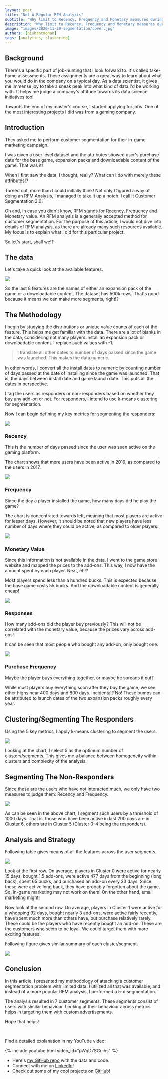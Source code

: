 ```yaml
---
layout: post
title: "Not A Regular RFM Analysis"
subtitle: "Why limit to Recency, Frequency and Monetary measures during Customer Segmentation?"
description: "Why limit to Recency, Frequency and Monetary measures during Customer Segmentation?"
image: "images/2020-11-29-segmentation/cover.jpg"
authors: [nishantmohan]
tags: [analytics, clustering]
---
```


## Background

There's a specific part of job-hunting that I look forward to. It's called take-home assessments. These assignments are a great way to learn about what you would do in the company on a typical day. As a data scientist, it gives me immense joy to take a sneak peak into what kind of data I'd be working with. It helps me judge a company's attitude towards its data science initiatives too!

Towards the end of my master's course, I started applying for jobs. One of the most interesting projects I did was from a gaming company.


## Introduction

They asked me to perform customer segmentation for their in-game marketing campaign.

I was given a user level dataset and the attributes showed user's purchase date for the base game, expansion packs and downloadable content of the game. That was it!

When I first saw the data, I thought, really? What can I do with merely these attributes!?

Turned out, more than I could initially think! Not only I figured a way of doing an RFM Analysis, I managed to take it up a notch. I call it Customer Segmentation 2.0!

Oh and, in case you didn't know, RFM stands for Recency, Frequency and Monetary value. An RFM analysis is a generally accepted method for customer segmentation. For the purpose of this article, I would not dive into details of RFM analysis, as there are already many such resources available. My focus is to explain what I did for this particular project.

So let's start, shall we!?


## The data

Let's take a quick look at the available features.

<img src="/images/2020-11-29-segmentation/data.jpg" />

So the last 8 features are the names of either an expansion pack of the game or a downloadable content. The dataset has 500k rows. That's good because it means we can make more segments, right!?


## The Methodology

I begin by studying the distributions or unique value counts of each of the feature. This helps me get familiar with the data. There are a lot of blanks in the data, considering not many players install an expansion pack or downloadable content. I replace such values with -1.

> I translate all other dates to number of days passed since the game was launched. This makes the data numeric.


In other words, I convert all the install dates to numeric by counting number of days passed at the date of installing since the game was launched. That is, the days between install date and game launch date. This puts all the dates in perspective.

I tag the users as responders or non-responders based on whether they buy any add-on or not. For responders, I intend to use k-means clustering for segmentation.

Now I can begin defining my key metrics for segmenting the responders:

<img src="/images/2020-11-29-segmentation/recency.jpg" />


### Recency

This is the number of days passed since the user was seen active on the gaming platform.

The chart shows that more users have been active in 2019, as compared to the users in 2017.

<img src="/images/2020-11-29-segmentation/frequency.jpg" />

### Frequency

Since the day a player installed the game, how many days did he play the game?

The chart is concentrated towards left, meaning that most players are active for lesser days. However, it should be noted that new players have less number of days where they could be active, as compared to older players.


<img src="/images/2020-11-29-segmentation/monetary-value.png" />


### Monetary Value

Since this information is not available in the data, I went to the game store website and mapped the prices to the add-ons. This way, I now have the amount spent by each player. Neat, eh!?

Most players spend less than a hundred bucks. This is expected because the base game costs 55 bucks. And the downloadable content is generally cheap!

<img src="/images/2020-11-29-segmentation/responses.png" />


### Responses

How many add-ons did the player buy previously? This will not be correlated with the monetary value, because the prices vary across add-ons!

It can be seen that most people who bought any add-on, only bought one.

<img src="/images/2020-11-29-segmentation/purchase-frequency.png" />


### Purchase Frequency

Maybe the player buys everything together, or maybe he spreads it out?

While most players buy everything soon after they buy the game, we see other highs near 400 days and 800 days. Incidental? No! These bumps can be attributed to launch dates of the two expansion packs roughly every year.



## Clustering/Segmenting The Responders

Using the 5 key metrics, I apply k-means clustering to segment the users.

<img src="/images/2020-11-29-segmentation/elbow.jpg" />

Looking at the chart, I select 5 as the optimum number of clusters/segments. This gives me a balance between homogeneity within clusters and complexity of the analysis.


## Segmenting The Non-Responders

Since these are the users who have not interacted much, we only have two measures to judge them: Recency and Frequency.

<img src="/images/2020-11-29-segmentation/recency-vs-frequency.jpg" />

As can be seen in the above chart, I segment such users by a threshold of 1000 days. That is, those who have been active in last 200 days are in Cluster 6, others are in Cluster 5 (Cluster 0–4 being the responders).

## Analysis and Strategy

Following table gives means of all the features across the user segments.

<img src="/images/2020-11-29-segmentation/segments.jpg" />

Look at the first row. On average, players in Cluster 0 were active for nearly 15 days, bought 1.5 add-ons, were active 477 days from the beginning (long back), spent 65 bucks, and purchased an add-on every 33 days. Since these were active long back, they have probably forgotten about the game. So, in-game marketing may not work on them! On the other hand, email marketing might!

Now look at the second row. On average, players in Cluster 1 were active for a whopping 92 days, bought nearly 3 add-ons, were active fairly recently, have spent much more than others have, but purchase relatively rarely. These could be the players who have recently bought an add-on. These are the customers who seem to be loyal. We could target them with more exciting features!

Following figure gives similar summary of each cluster/segment.

<img src="/images/2020-11-29-segmentation/strategy.jpg" />

## Conclusion

In this article, I presented my methodology of attacking a customer segmentation problem with limited data. I utilized all that was available, and instead of a more popular RFM analysis, I performed a 5-d segmentation.

The analysis resulted in 7 customer segments. These segments consist of users with similar behaviour. Looking at their behaviour across metrics helps in targeting them with custom advertisements.

Hope that helps!

&nbsp;

Find a detailed explanation in my YouTube video:

{% include youtube.html video_id="pWqD7SGuihs" %}


* Here's [my GitHub repo](https://github.com/mohannishant6/Customer-Segmentation/tree/master/2K) with the data and code.
* Connect with me on [LinkedIn](https://www.linkedin.com/in/mohannishant/)!
* Check out some of my cool projects on [GitHub](https://github.com/mohannishant6)!